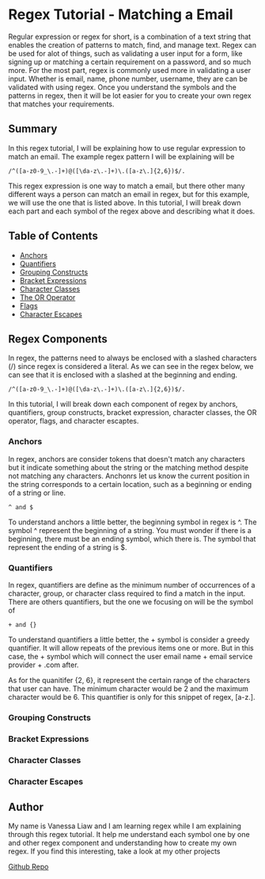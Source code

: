 # Regex Tutorial - Matching a Email

Regular expression or regex for short, is a combination of a text string that enables the creation of patterns to match, find, and manage text. Regex can be used for alot of things, such as validating a user input for a form, like signing up or matching a certain requirement on a password, and so much more. For the most part, regex is commonly used more in validating a user input. Whether is email, name, phone number, username, they are can be validated with using regex. Once you understand the symbols and the patterns in regex, then it will be lot easier for you to create your own regex that matches your requirements.

## Summary

In this regex tutorial, I will be explaining how to use regular expression to match an email.
The example regex pattern I will be explaining will be

```
/^([a-z0-9_\.-]+)@([\da-z\.-]+)\.([a-z\.]{2,6})$/. 
```

This regex expression is one way to match a email, but there other many different ways a person can match an email in regex, but for this example, we will use the one that is listed above. In this tutorial, I will break down each part and each symbol of the regex above and describing what it does.

## Table of Contents

- [Anchors](#anchors)
- [Quantifiers](#quantifiers)
- [Grouping Constructs](#grouping-constructs)
- [Bracket Expressions](#bracket-expressions)
- [Character Classes](#character-classes)
- [The OR Operator](#the-or-operator)
- [Flags](#flags)
- [Character Escapes](#character-escapes)

## Regex Components

In regex, the patterns need to always be enclosed with a slashed characters (/) since regex is considered a literal. As we can see in the regex below, we can see that it is enclosed with a slashed at the beginning and ending.

```
/^([a-z0-9_\.-]+)@([\da-z\.-]+)\.([a-z\.]{2,6})$/. 
```

In this tutorial, I will break down each component of regex by anchors, quantifiers, group constructs, bracket expression, character classes, the OR operator, flags, and character escaptes.

### Anchors

In regex, anchors are consider tokens that doesn't match any characters but it indicate something about the string or the matching method despite not matching any characters. Anchonrs let us know the current position in the string corresponds to a certain location, such as a beginning or ending of a string or line.

```
^ and $
```

To understand anchors a little better, the beginning symbol in regex is ^. The symbol ^ represent the beginning of a string. You must wonder if there is a beginning, there must be an ending symbol, which there is. The symbol that represent the ending of a string is $. 

### Quantifiers

In regex, quantifiers are define as the minimum number of occurrences of a character, group, or character class required to find a match in the input. There are others quantifiers, but the one we focusing on will be the symbol of

```
+ and {}
```

To understand quantifiers a little better, the + symbol is consider a greedy quantifier. It will allow repeats of the previous items one or more. But in this case, the + symbol which will connect the user email name + email service provider + .com after.

As for the quanitifer {2, 6}, it represent the certain range of the characters that user can have. The minimum character would be 2 and the maximum character would be 6. This quantifier is only for this snippet of regex, [a-z\.].

### Grouping Constructs

### Bracket Expressions

### Character Classes

### Character Escapes

## Author

My name is Vanessa Liaw and I am learning regex while I am explaining through this regex tutorial. It help me understand each symbol one by one and other regex component and understanding how to create my own regex. If you find this interesting, take a look at my other projects

[Github Repo](https://github.com/VanessaLiaw021)
